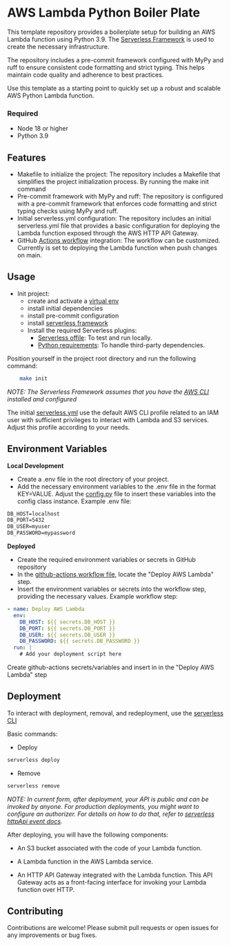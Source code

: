 # AWS Lambda Python Boiler Plate
This template repository provides a boilerplate setup for building an AWS Lambda function using Python 3.9. The [Serverless Framework](https://www.serverless.com/) is used to create the necessary infrastructure.

The repository includes a pre-commit framework configured with MyPy and ruff to ensure consistent code formatting and strict typing. This helps maintain code quality and adherence to best practices.

Use this template as a starting point to quickly set up a robust and scalable AWS Python Lambda function.

### Required
- Node 18 or higher
- Python 3.9

## Features
- Makefile to initialize the project: The repository includes a Makefile that simplifies the project initialization process. By running the make init command
- Pre-commit framework with MyPy and ruff: The repository is configured with a pre-commit framework that enforces code formatting and strict typing checks using MyPy and ruff.
- Initial serverless.yml configuration: The repository includes an initial serverless.yml file that provides a basic configuration for deploying the Lambda function exposed through the AWS HTTP API Gateway.
- GitHub [Actions workflow](.github/workflows/deploy.yaml) integration: The workflow can be customized. Currently is set to deploying the Lambda function when push changes on main.

## Usage
- Init project:
    - create and activate a [virtual env](https://docs.python.org/3/library/venv.html#module-venv)
    - install initial dependencies
    - install pre-commit configuration
    - install [serverless framework](https://www.serverless.com/)
    - Install the required Serverless plugins:
        - [Serverless offile](https://www.serverless.com/plugins/serverless-offline): To test and run locally.
        - [Python requirements](https://www.serverless.com/plugins/serverless-python-requirements): To handle third-party dependencies.

Position yourself in the project root directory and run the following command:
```sh
    make init
```

_*NOTE: The Serverless Framework assumes that you have the [AWS CLI](https://docs.aws.amazon.com/cli/latest/userguide/cli-chap-welcome.html) installed and configured*_

The initial [serverless.yml](serverless.yml) use the default AWS CLI profile related to an IAM user with sufficient privileges to interact with Lambda and S3 services. Adjust this profile according to your needs.

## Environment Variables
**Local Development**
- Create a .env file in the root directory of your project.
- Add the necessary environment variables to the .env file in the format KEY=VALUE. Adjust the [config.py](config.py) file to insert these variables into the config class instance.
Example .env file:
```txt
DB_HOST=localhost
DB_PORT=5432
DB_USER=myuser
DB_PASSWORD=mypassword
```

**Deployed**
- Create the required environment variables or secrets in GitHub repository
- In the [github-actions workflow file](.github/workflows/deploy.yaml), locate the "Deploy AWS Lambda" step.
- Insert the environment variables or secrets into the workflow step, providing the necessary values.
Example workflow step:
```yaml
- name: Deploy AWS Lambda
  env:
    DB_HOST: ${{ secrets.DB_HOST }}
    DB_PORT: ${{ secrets.DB_PORT }}
    DB_USER: ${{ secrets.DB_USER }}
    DB_PASSWORD: ${{ secrets.DB_PASSWORD }}
  run: |
    # Add your deployment script here
```
Create github-actions secrets/variables and insert in  in the "Deploy AWS Lambda" step
## Deployment
To interact with deployment, removal, and redeployment, use the [serverless CLI ](https://www.serverless.com/framework/docs/providers/aws/cli-reference)

Basic commands:
- Deploy
```sh
serverless deploy
```
- Remove
```sh
serverless remove
```

_NOTE: In current form, after deployment, your API is public and can be invoked by anyone. For production deployments, you might want to configure an authorizer. For details on how to do that, refer to [serverless httpApi event docs](https://www.serverless.com/framework/docs/providers/aws/events/http-api#lambda-request-authorizers)._

After deploying, you will have the following components:

- An S3 bucket associated with the code of your Lambda function.

- A Lambda function in the AWS Lambda service.

- An HTTP API Gateway integrated with the Lambda function. This API Gateway acts as a front-facing interface for invoking your Lambda function over HTTP.

## **Contributing**
Contributions are welcome!
Please submit pull requests or open issues for any improvements or bug fixes.